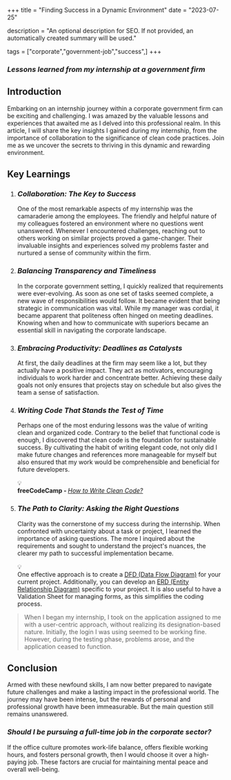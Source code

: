 +++
title = "Finding Success in a Dynamic Environment"
date = "2023-07-25"

description = "An optional description for SEO. If not provided, an automatically created summary will be used."

tags = ["corporate","government-job","success",]
+++

### ***Lessons learned from my internship at a government firm***
## Introduction

Embarking on an internship journey within a corporate government firm can be exciting and challenging. I was amazed by the valuable lessons and experiences that awaited me as I delved into this professional realm. In this article, I will share the key insights I gained during my internship, from the importance of collaboration to the significance of clean code practices. Join me as we uncover the secrets to thriving in this dynamic and rewarding environment.

## Key Learnings

1. ### ***Collaboration: The Key to Success***
    
    One of the most remarkable aspects of my internship was the camaraderie among the employees. The friendly and helpful nature of my colleagues fostered an environment where no questions went unanswered. Whenever I encountered challenges, reaching out to others working on similar projects proved a game-changer. Their invaluable insights and experiences solved my problems faster and nurtured a sense of community within the firm.
    
2. ### *Balancing Transparency and Timeliness*
    
    In the corporate government setting, I quickly realized that requirements were ever-evolving. As soon as one set of tasks seemed complete, a new wave of responsibilities would follow. It became evident that being strategic in communication was vital. While my manager was cordial, it became apparent that politeness often hinged on meeting deadlines. Knowing when and how to communicate with superiors became an essential skill in navigating the corporate landscape.
    
3. ### ***Embracing Productivity: Deadlines as Catalysts***
    
    At first, the daily deadlines at the firm may seem like a lot, but they actually have a positive impact. They act as motivators, encouraging individuals to work harder and concentrate better. Achieving these daily goals not only ensures that projects stay on schedule but also gives the team a sense of satisfaction.
    
4. ### *Writing Code That Stands the Test of Time*
    
    Perhaps one of the most enduring lessons was the value of writing clean and organized code. Contrary to the belief that functional code is enough, I discovered that clean code is the foundation for sustainable success. By cultivating the habit of writing elegant code, not only did I make future changes and references more manageable for myself but also ensured that my work would be comprehensible and beneficial for future developers.
    
    <div data-node-type="callout">
    <div data-node-type="callout-emoji">💡</div>
    <div data-node-type="callout-text"><strong>freeCodeCamp - </strong><a target="_blank" rel="noopener noreferrer nofollow" href="https://www.freecodecamp.org/news/how-to-write-clean-code/" style="pointer-events: none"><em>How to Write Clean Code?</em></a></div>
    </div>
    
5. ### *The Path to Clarity: Asking the Right Questions*
    
    Clarity was the cornerstone of my success during the internship. When confronted with uncertainty about a task or project, I learned the importance of asking questions. The more I inquired about the requirements and sought to understand the project's nuances, the clearer my path to successful implementation became.
    
    <div data-node-type="callout">
    <div data-node-type="callout-emoji">💡</div>
    <div data-node-type="callout-text">One effective approach is to create a <a target="_blank" rel="noopener noreferrer nofollow" href="https://www.lucidchart.com/pages/data-flow-diagram" style="pointer-events: none">DFD (Data Flow Diagram)</a> for your current project. Additionally, you can develop an <a target="_blank" rel="noopener noreferrer nofollow" href="https://www.lucidchart.com/pages/er-diagrams" style="pointer-events: none">ERD (Entity Relationship Diagram)</a> specific to your project. It is also useful to have a Validation Sheet for managing forms, as this simplifies the coding process.</div>
    </div>
    

> When I began my internship, I took on the application assigned to me with a user-centric approach, without realizing its designation-based nature. Initially, the login I was using seemed to be working fine. However, during the testing phase, problems arose, and the application ceased to function.

## Conclusion

Armed with these newfound skills, I am now better prepared to navigate future challenges and make a lasting impact in the professional world. The journey may have been intense, but the rewards of personal and professional growth have been immeasurable. But the main question still remains unanswered.

### ***Should I be pursuing a full-time job in the corporate sector?***

If the office culture promotes work-life balance, offers flexible working hours, and fosters personal growth, then I would choose it over a high-paying job. These factors are crucial for maintaining mental peace and overall well-being.
